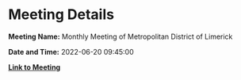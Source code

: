 # Meeting Details

**Meeting Name:** Monthly Meeting of Metropolitan District of Limerick

**Date and Time:** 2022-06-20 09:45:00

**[Link to Meeting](https://www.limerick.ie/council/whats-on/monthly-meeting-metropolitan-district-limerick-86)**
